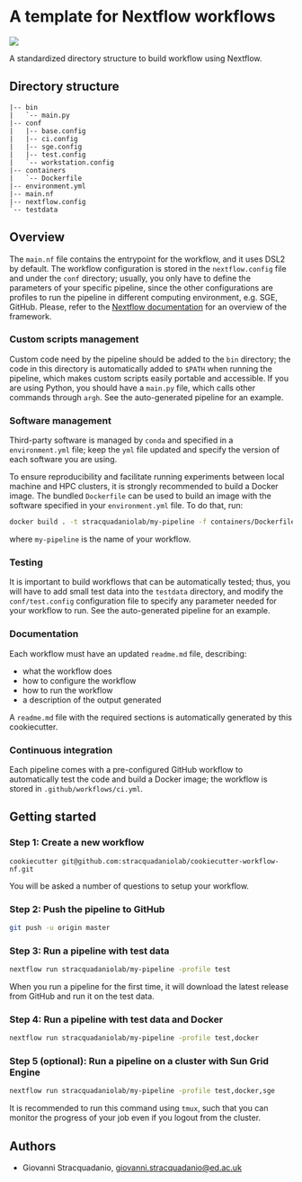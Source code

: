# A template for Nextflow workflows
![](https://github.com/stracquadaniolab/cookiecutter-workflow-nf/workflows/build/badge.svg)

A standardized directory structure to build workflow using Nextflow. 

## Directory structure

```
|-- bin
|   `-- main.py
|-- conf
|   |-- base.config
|   |-- ci.config
|   |-- sge.config
|   |-- test.config
|   `-- workstation.config
|-- containers
|   `-- Dockerfile
|-- environment.yml
|-- main.nf
|-- nextflow.config
`-- testdata
```

## Overview

The `main.nf` file contains the entrypoint for the workflow, and it uses DSL2 by
default. The workflow configuration is stored in the `nextflow.config` file and
under the `conf` directory; usually, you only have to define the parameters of
your specific pipeline, since the other configurations are profiles to run the
pipeline in different computing environment, e.g. SGE, GitHub. Please, refer to
the [Nextflow documentation](https://www.nextflow.io/docs/latest/index.html) for
an overview of the framework.

### Custom scripts management

Custom code need by the pipeline should be added to the `bin` directory; the
code in this directory is automatically added to `$PATH` when running the
pipeline, which makes custom scripts easily portable and accessible. If you are
using Python, you should have a `main.py` file, which calls other commands
through `argh`. See the auto-generated pipeline for an example.

### Software management

Third-party software is managed by `conda` and specified in a `environment.yml`
file; keep the `yml` file updated and specify the version of each software you
are using.

To ensure reproducibility and facilitate running experiments between local
machine and HPC clusters, it is strongly recommended to build a Docker image.
The bundled `Dockerfile` can be used to build an image with the software
specified in your `environment.yml` file. To do that, run:

```bash
docker build . -t stracquadaniolab/my-pipeline -f containers/Dockerfile
```

where `my-pipeline` is the name of your workflow.

### Testing

It is important to build workflows that can be automatically tested; thus, you
will have to add small test data into the `testdata` directory, and modify the
`conf/test.config` configuration file to specify any parameter needed for your
workflow to run. See the auto-generated pipeline for an example.

### Documentation

Each workflow must have an updated `readme.md` file, describing:

* what the workflow does
* how to configure the workflow
* how to run the workflow
* a description of the output generated

A `readme.md` file with the required sections is automatically generated by this
cookiecutter.

### Continuous integration

Each pipeline comes with a pre-configured GitHub workflow to automatically test
the code and build a Docker image; the workflow is stored in
`.github/workflows/ci.yml`.

## Getting started

### Step 1: Create a new workflow

```
cookiecutter git@github.com:stracquadaniolab/cookiecutter-workflow-nf.git
```

You will be asked a number of questions to setup your workflow.

### Step 2: Push the pipeline to GitHub

```bash
git push -u origin master
```

### Step 3: Run a pipeline with test data

```bash
nextflow run stracquadaniolab/my-pipeline -profile test
```

When you run a pipeline for the first time, it will download the latest release
from GitHub and run it on the test data.

### Step 4: Run a pipeline with test data and Docker

```bash
nextflow run stracquadaniolab/my-pipeline -profile test,docker
```

### Step 5 (optional): Run a pipeline on a cluster with Sun Grid Engine

```bash
nextflow run stracquadaniolab/my-pipeline -profile test,docker,sge
```

It is recommended to run this command using `tmux`, such that you can monitor
the progress of your job even if you logout from the cluster.

## Authors

* Giovanni Stracquadanio, giovanni.stracquadanio@ed.ac.uk
